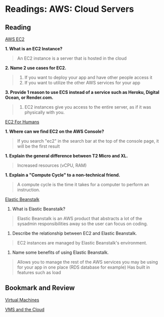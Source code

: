 # Readings: AWS: Cloud Servers

## Reading

[AWS EC2](https://aws.amazon.com/ec2/)

**1. What is an EC2 Instance?**
> An EC2 instance is a server that is hosted in the cloud  

**2. Name 2 use cases for EC2.**
> 1. If you want to deploy your app and have other people access it
> 2. If you want to utilize the other AWS services for your app

**3. Provide 1 reason to use ECS instead of a service such as Heroku, Digital Ocean, or Render.com.**
> 1. EC2 instances give you access to the entire server, as if it was physically with you.

[EC2 For Humans](https://www.youtube.com/watch?v=lZMkgOMYYIg)

**1. Where can we find EC2 on the AWS Console?**
> If you search "ec2" in the search bar at the top of the console page, it will be the first result

**1. Explain the general difference between T2 Micro and XL.**  
> Increased resources (vCPU, RAM)

**1. Explain a "Compute Cycle" to a non-technical friend.**
> A compute cycle is the time it takes for a computer to perform an instruction. 

[Elastic Beanstalk](https://www.youtube.com/watch?v=SrwxAScdyT0)

1. What is Elastic Beanstalk?
> Elastic Beanstalk is an AWS product that abstracts a lot of the sysadmin responsibilities away so the user can focus on coding.

1. Describe the relationship between EC2 and Elastic Beanstalk.
> EC2 instances are managed by Elastic Beanstalk's environment.

1. Name some benefits of using Elastic Beanstalk.
> Allows you to manage the rest of the AWS services you may be using for your app in one place (RDS database for example)
> Has built in features such as load

## Bookmark and Review

[Virtual Machines](https://www.youtube.com/watch?v=yIVXjl4SwVo)


[VMS and the Cloud](https://www.youtube.com/watch?v=l0DfHUWMjsU)